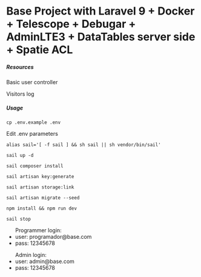 # Base Project with Laravel 9 + Docker + Telescope + Debugar + AdminLTE3 + DataTables server side + Spatie ACL

<h5>Resources</h5>
<p>Basic user controller</p>
<p>Visitors log</p>

<h5>Usage</h5>
<p><code>cp .env.example .env</code></p>
<p>Edit .env parameters</p>
<p><code>alias sail='[ -f sail ] && sh sail || sh vendor/bin/sail'</code></p>
<p><code>sail up -d</code></p>
<p><code>sail composer install</code></p>
<p><code>sail artisan key:generate</code></p>
<p><code>sail artisan storage:link</code></p>
<p><code>sail artisan migrate --seed</code></p>
<p><code>npm install && npm run dev</code></p>
<p><code>sail stop</code></p>

<ul>Programmer login: 
    <li>user: programador@base.com</li>
    <li>pass: 12345678</li>
</ul>
<ul>Admin login: 
    <li>user: admin@base.com</li>
    <li>pass: 12345678</li>
</ul>
